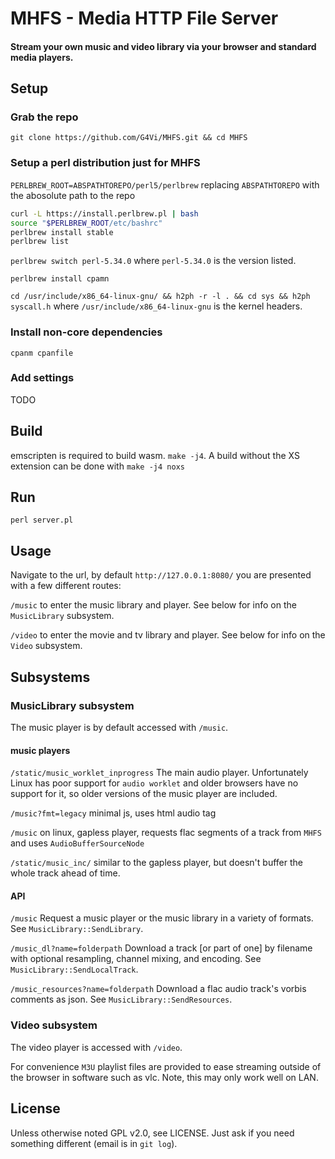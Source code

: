 # MHFS - Media HTTP File Server
#### Stream your own music and video library via your browser and standard media players.

## Setup

### Grab the repo 

`git clone https://github.com/G4Vi/MHFS.git && cd MHFS`

### Setup a perl distribution just for MHFS
`PERLBREW_ROOT=ABSPATHTOREPO/perl5/perlbrew` replacing `ABSPATHTOREPO` with the abosolute path to the repo
```bash
curl -L https://install.perlbrew.pl | bash
source "$PERLBREW_ROOT/etc/bashrc"
perlbrew install stable
perlbrew list
```
`perlbrew switch perl-5.34.0` where `perl-5.34.0` is the version listed.

`perlbrew install cpamn`

`cd /usr/include/x86_64-linux-gnu/ && h2ph -r -l . && cd sys && h2ph syscall.h` where `/usr/include/x86_64-linux-gnu` is the kernel headers. 

### Install non-core dependencies

`cpanm cpanfile`

### Add settings

TODO

## Build

emscripten is required to build wasm.  `make -j4`. A build without the XS extension can be done with `make -j4 noxs`

## Run

`perl server.pl`

## Usage

Navigate to the url, by default `http://127.0.0.1:8080/` you are presented with a few different routes:

`/music` to enter the music library and player. See below for info on the `MusicLibrary` subsystem.

`/video` to enter the movie and tv library and player. See below for info on the `Video` subsystem.

## Subsystems

### MusicLibrary subsystem

The music player is by default accessed with `/music`.

#### music players

`/static/music_worklet_inprogress` The main audio player. Unfortunately Linux has poor support for `audio worklet` and older browsers have no support for it, so older versions of the music player are included.

`/music?fmt=legacy` minimal js, uses html audio tag

`/music` on linux, gapless player, requests flac segments of a track from `MHFS` and uses `AudioBufferSourceNode`

`/static/music_inc/` similar to the gapless player, but doesn't buffer the whole track ahead of time.

#### API
`/music` Request a music player or the music library in a variety of formats. See `MusicLibrary::SendLibrary`.

`/music_dl?name=folderpath` Download a track [or part of one] by filename with optional resampling, channel mixing, and encoding. See `MusicLibrary::SendLocalTrack`.

`/music_resources?name=folderpath` Download a flac audio track's vorbis comments as json. See `MusicLibrary::SendResources`. 

### Video subsystem

The video player is accessed with `/video`.

For convenience `M3U` playlist files are provided to ease streaming outside of the browser in software such as vlc. Note, this may only work well on LAN.

## License
Unless otherwise noted GPL v2.0, see LICENSE. Just ask if you need something different (email is in `git log`).
